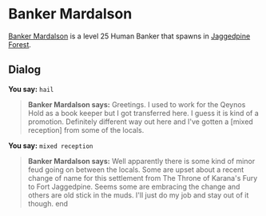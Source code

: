 # Banker Mardalson



[Banker Mardalson](/npc/181099) is a level 25 Human Banker that spawns in [Jaggedpine Forest](/zone/181).



## Dialog

**You say:** `hail`



>**Banker Mardalson says:** Greetings. I used to work for the Qeynos Hold as a book keeper but I got transferred here. I guess it is kind of a promotion. Definitely different way out here and I've gotten a [mixed reception] from some of the locals.

**You say:** `mixed reception`



>**Banker Mardalson says:** Well apparently there is some kind of minor feud going on between the locals. Some are upset about a recent change of name for this settlement from The Throne of Karana's Fury to Fort Jaggedpine. Seems some are embracing the change and others are old stick in the muds. I'll just do my job and stay out of it though.
end